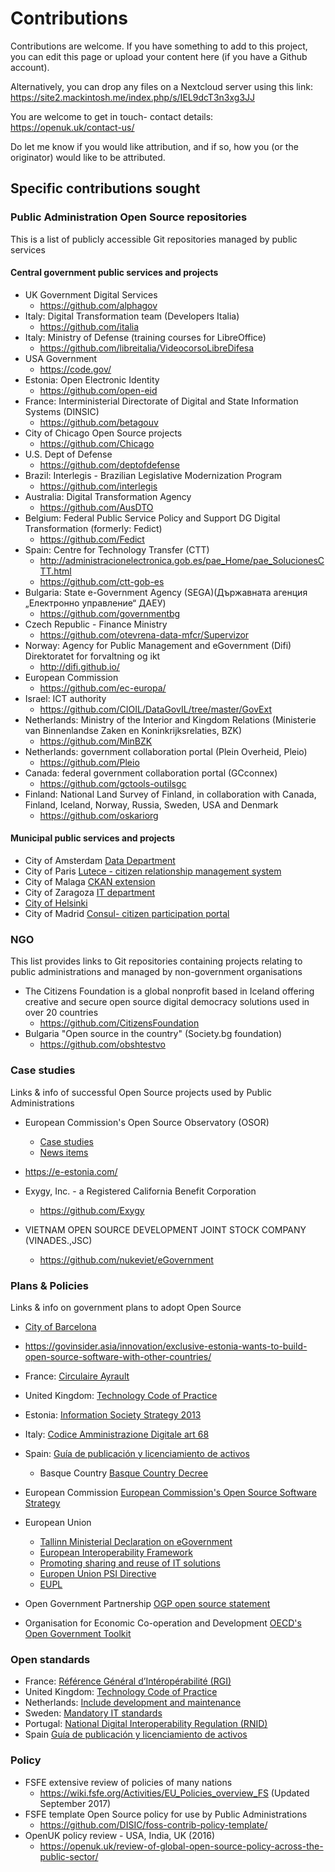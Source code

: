 # Contributions

Contributions are welcome. If you have something to add to this project, you can edit this page or upload your content here (if you have a Github account). 

Alternatively, you can drop any files on a Nextcloud server using this link: https://site2.mackintosh.me/index.php/s/IEL9dcT3n3xg3JJ

You are welcome to get in touch- contact details: https://openuk.uk/contact-us/

Do let me know if you would like attribution, and if so, how you (or the originator) would like to be attributed.

## Specific contributions sought

### Public Administration Open Source repositories
This is a list of publicly accessible Git repositories managed by public services

#### Central government public services and projects
- UK Government Digital Services
    - https://github.com/alphagov
- Italy: Digital Transformation team (Developers Italia)
    - https://github.com/italia
- Italy: Ministry of Defense (training courses for LibreOffice)
    - https://github.com/libreitalia/VideocorsoLibreDifesa
- USA Government
    - https://code.gov/
- Estonia: Open Electronic Identity
    - https://github.com/open-eid
- France: Interministerial Directorate of Digital and State Information Systems (DINSIC)
    -  https://github.com/betagouv
- City of Chicago Open Source projects
    - https://github.com/Chicago
- U.S. Dept of Defense
    - https://github.com/deptofdefense
- Brazil: Interlegis - Brazilian Legislative Modernization Program
    - https://github.com/interlegis
- Australia: Digital Transformation Agency 
    - https://github.com/AusDTO
- Belgium: Federal Public Service Policy and Support DG Digital Transformation (formerly: Fedict)
    - https://github.com/Fedict
- Spain: Centre for Technology Transfer (CTT)
    - http://administracionelectronica.gob.es/pae_Home/pae_SolucionesCTT.html
    - https://github.com/ctt-gob-es
- Bulgaria: State e-Government Agency (SEGA)(Държавната агенция „Електронно управление“ ДАЕУ)
    - https://github.com/governmentbg
- Czech Republic - Finance Ministry
    - https://github.com/otevrena-data-mfcr/Supervizor
- Norway: Agency for Public Management and eGovernment (Difi) Direktoratet for forvaltning og ikt
    - http://difi.github.io/
- European Commission
    - https://github.com/ec-europa/
- Israel: ICT authority
    - https://github.com/CIOIL/DataGovIL/tree/master/GovExt
- Netherlands: Ministry of the Interior and Kingdom Relations (Ministerie van Binnenlandse Zaken en Koninkrijksrelaties, BZK)
    - https://github.com/MinBZK
- Netherlands: government collaboration portal (Plein Overheid, Pleio) 
    - https://github.com/Pleio
- Canada: federal government collaboration portal (GCconnex) 
    - https://github.com/gctools-outilsgc
- Finland: National Land Survey of Finland, in collaboration with Canada, Finland, Iceland, Norway, Russia, Sweden, USA and Denmark
    - https://github.com/oskariorg
    
#### Municipal public services and projects
- City of Amsterdam [Data Department](https://amsterdam.github.io/projects/)
- City of Paris [Lutece - citizen relationship management system](https://github.com/lutece-platform/lutece-collab-plugin-suggest)
- City of Malaga [CKAN extension](https://github.com/damalaga/ckanext-malaga)
- City of Zaragoza [IT department](https://github.com/migasfree/migasfree)
- [City of Helsinki](https://city-of-helsinki.github.io)
- City of Madrid [Consul- citizen participation portal](https://github.com/consul/consul)


### NGO
This list provides links to Git repositories containing projects relating to public administrations and managed by non-government organisations

- The Citizens Foundation is a global nonprofit based in Iceland offering creative and secure open source digital democracy solutions used in over 20 countries
    - https://github.com/CitizensFoundation
- Bulgaria "Open source in the country" (Society.bg foundation) 
    - https://github.com/obshtestvo

### Case studies
Links & info of successful Open Source projects used by Public Administrations
- European Commission's Open Source Observatory (OSOR)
   - [Case studies](https://joinup.ec.europa.eu/page/osor-case-studies)
   - [News items](https://joinup.ec.europa.eu/collection/open-source-observatory-osor?f%5B0%5D=collection_type%3Anews)

- https://e-estonia.com/
- Exygy, Inc. - a Registered California Benefit Corporation
    - https://github.com/Exygy
- VIETNAM OPEN SOURCE DEVELOPMENT JOINT STOCK COMPANY (VINADES.,JSC)
    - https://github.com/nukeviet/eGovernment

### Plans & Policies
Links & info on government plans to adopt Open Source
- [City of Barcelona](https://itsfoss.com/barcelona-open-source/)
- https://govinsider.asia/innovation/exclusive-estonia-wants-to-build-open-source-software-with-other-countries/
- France: [Circulaire Ayrault](https://joinup.ec.europa.eu/news/april-publishes-english-trans)
- United Kingdom: [Technology Code of Practice](https://joinup.ec.europa.eu/news/be-open)
- Estonia: [Information Society Strategy 2013](https://joinup.ec.europa.eu/sites/default/files/document/2017-01/open_source_observatory_annual_report_3.pdf)
- Italy: [Codice Amministrazione Digitale art 68](https://joinup.ec.europa.eu/sites/default/files/document/2017-01/open_source_observatory_annual_report_3.pdf)
- Spain: [Guía de publicación y licenciamiento de activos](https://joinup.ec.europa.eu/sites/default/files/document/2017-01/open_source_observatory_annual_report_3.pdf)
  - Basque Country [Basque Country Decree](https://joinup.ec.europa.eu/news/spains-basque-countrys-admi)

- European Commission [European Commission's Open Source Software Strategy](https://ec.europa.eu/info/departments/informatics/open-source-software-strategy_en)
- European Union
  - [Tallinn Ministerial Declaration on eGovernment](https://joinup.ec.europa.eu/news/open-reuse)
  - [European Interoperability Framework](https://ec.europa.eu/isa2/eif_en)
  - [Promoting sharing and reuse of IT solutions](https://ec.europa.eu/isa2/actions/promoting-sharing-and-reuse-interoperability-solutions_en)
  - [Europen Union PSI Directive](https://joinup.ec.europa.eu/node/149107)
  - [EUPL](https://en.wikipedia.org/wiki/European_Union_Public_Licence)
- Open Government Partnership [OGP open source statement](https://joinup.ec.europa.eu/community/osor/news/bulgaria-france-uk-us-support-ogp-free-software-policy)
- Organisation for Economic Co-operation and Development [OECD's Open Government Toolkit](https://joinup.ec.europa.eu/news/oecd-examines-open-government)


### Open standards

- France: [Référence Général d’Intéropérabilité (RGI)](https://joinup.ec.europa.eu/news/frances-rgi-v2-recommends-odf)
- United Kingdom: [Technology Code of Practice](https://joinup.ec.europa.eu/news/be-open)
- Netherlands: [Include development and maintenance](https://www.logius.nl/standaarden/)
- Sweden: [Mandatory IT standards](https://joinup.ec.europa.eu/news/sweden-updates-list-mandat)
- Portugal: [National Digital Interoperability Regulation (RNID)](https://joinup.ec.europa.eu/news/technological-freedom)
- Spain [Guía de publicación y licenciamiento de activos](https://joinup.ec.europa.eu/sites/default/files/document/2017-01/open_source_observatory_annual_report_3.pdf)

### Policy
- FSFE extensive review of policies of many nations
    -  https://wiki.fsfe.org/Activities/EU_Policies_overview_FS (Updated September 2017)
- FSFE template Open Source policy for use by Public Administrations
    -  https://github.com/DISIC/foss-contrib-policy-template/
- OpenUK policy review - USA, India, UK (2016)
	- https://openuk.uk/review-of-global-open-source-policy-across-the-public-sector/

